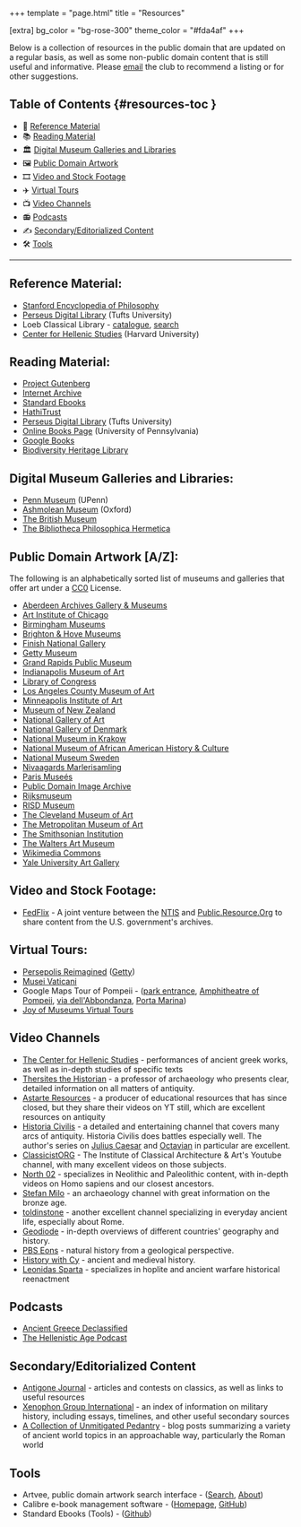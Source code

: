 +++
template = "page.html"
title = "Resources"

[extra]
bg_color = "bg-rose-300"
theme_color = "#fda4af"
+++

Below is a collection of resources in the public domain that are updated on a regular basis, as well as some non-public domain content that is still useful and informative. Please [email](mailto:info@b00k.club) the club to recommend a listing or for other suggestions.

## Table of Contents {#resources-toc }

- 📇 [Reference Material](#reference-material)
- 📚 [Reading Material](#reading-material)
- 🏛️ [Digital Museum Galleries and Libraries](#digital-museum-galleries-and-libraries)
- 🖼️ [Public Domain Artwork](#public-domain-artwork-a-z)
- 🎞️ [Video and Stock Footage](#video-and-stock-footage)
- ✈️ [Virtual Tours](#virtual-tours)
- 📺 [Video Channels](#video-channels)
- 📻 [Podcasts](#podcasts)
- ✍️ [Secondary/Editorialized Content](#secondary-editorialized-content)
- 🛠️ [Tools](#tools)

---

## Reference Material:

- [Stanford Encyclopedia of Philosophy](https://plato.stanford.edu)
- [Perseus Digital Library](http://www.perseus.tufts.edu/hopper/) (Tufts University)
- Loeb Classical Library - [catalogue](https://www.hup.harvard.edu/collection.php?), [search](https://www.loebclassics.com)
- [Center for Hellenic Studies](https://chs.harvard.edu/publications/) (Harvard University)

## Reading Material:

- [Project Gutenberg](https://www.gutenberg.org)
- [Internet Archive](https://archive.org)
- [Standard Ebooks](https://standardebooks.org)
- [HathiTrust](https://www.hathitrust.org)
- [Perseus Digital Library](http://www.perseus.tufts.edu/hopper/) (Tufts University)
- [Online Books Page](https://onlinebooks.library.upenn.edu) (University of Pennsylvania)
- [Google Books](https://books.google.com/)
- [Biodiversity Heritage Library](https://www.biodiversitylibrary.org)

## Digital Museum Galleries and Libraries:

- [Penn Museum](https://www.penn.museum/tour/tour.php?id=2) (UPenn)
- [Ashmolean Museum](https://www.ashmolean.org/ground-floor) (Oxford)
- [The British Museum](https://www.britishmuseum.org/collection/galleries)
- [The Bibliotheca Philosophica Hermetica](https://embassyofthefreemind.com/en/library)

## Public Domain Artwork [A/Z]:

The following is an alphabetically sorted list of museums and galleries that offer art under a [CC0](https://creativecommons.org/share-your-work/public-domain/cc0/) License.

- [Aberdeen Archives Gallery & Museums](https://emuseum.aberdeencity.gov.uk/collections/102307/open-access-images--fine-art)
- [Art Institute of Chicago](https://www.artic.edu/collection?q=test&is_public_domain=1)
- [Birmingham Museums](https://dams.birminghammuseums.org.uk/asset-bank/action/viewDefaultHome?browseType=folders)
- [Brighton & Hove Museums](https://collections.brightonmuseums.org.uk/?q=&departments=)
- [Finish National Gallery](https://www.kansallisgalleria.fi/en)
- [Getty Museum](http://search.getty.edu/gateway/search?q=&cat=highlight&f=%22Open+Content+Images%22&rows=10&srt=a&dir=s&pg=1)
- [Grand Rapids Public Museum](https://www.grpmcollections.org/Browse/Collections)
- [Indianapolis Museum of Art](http://collection.imamuseum.org/)
- [Library of Congress](https://www.loc.gov/free-to-use/)
- [Los Angeles County Museum of Art](https://collections.lacma.org/)
- [Minneapolis Institute of Art](https://collections.artsmia.org/)
- [Museum of New Zealand](https://collections.tepapa.govt.nz/)
- [National Gallery of Art](https://www.nga.gov)
- [National Gallery of Denmark](https://open.smk.dk/en/art?q=*&page=0)
- [National Museum in Krakow](https://zbiory.mnk.pl/en/home-page)
- [National Museum of African American History & Culture](https://nmaahc.si.edu/explore/initiatives/nmaahc-open-access)
- [National Museum Sweden](https://collection.nationalmuseum.se/eMP/eMuseumPlus?service=ExternalInterface&module=exhibition&moduleFunction=result&filterName=filter.tours.all)
- [Nivaagards Marlerisamling](https://www.nivaagaard.dk/en/)
- [Paris Museés](https://www.parismuseescollections.paris.fr/en)
- [Public Domain Image Archive](https://pdimagearchive.org/)
- [Rijksmuseum](https://www.rijksmuseum.nl/en)
- [RISD Museum](https://risdmuseum.org/art-design/collection)
- [The Cleveland Museum of Art](https://www.clevelandart.org/art/collection/search?only-open-access=1)
- [The Metropolitan Museum of Art](https://www.metmuseum.org/art/the-collection#browse-by)
- [The Smithsonian Institution](https://www.si.edu/search/collection-images?edan_q=landscape&edan_fq[0]=object_type%3A%22Paintings%22)
- [The Walters Art Museum](https://art.thewalters.org)
- [Wikimedia Commons](https://commons.wikimedia.org/wiki/Main_Page)
- [Yale University Art Gallery](https://artgallery.yale.edu/collection/search)

## Video and Stock Footage:

- [FedFlix](https://public.resource.org/ntis.gov/index.html) - A joint venture between the [NTIS](https://www.ntis.gov/) and [Public.Resource.Org](https://public.resource.org/) to share content from the U.S. government's archives.

## Virtual Tours:

- [Persepolis Reimagined](https://persepolis.getty.edu) ([Getty](https://www.getty.edu))
- [Musei Vaticani](https://www.museivaticani.va/content/museivaticani/it/collezioni/musei/tour-virtuali-elenco.html)
- Google Maps Tour of Pompeii - ([park entrance](https://www.google.com/maps/@40.7503017,14.4949955,3a,75y,337.7h,81.6t/data=!3m9!1e1!3m7!1s7EKLYjYXC4yHdJ5j25xyJA!2e0!7i13312!8i6656!9m2!1b1!2i29), [Amphitheatre of Pompeii](https://www.google.com/maps/place/WC+Public/@40.7506309,14.4906603,18.08z/data=!4m14!1m7!3m6!1s0x133bbcbd87d1ea83:0x7ca462808e529b35!2sPompeii+Archaeological+Park!8m2!3d40.7512189!4d14.4886761!16s%2Fg%2F1tctbwg6!3m5!1s0x133bbcbd823315bb:0x2287980437c7a1a6!8m2!3d40.7497693!4d14.4951948!16s%2Fg%2F11gbkt7xqc), [via dell'Abbondanza](https://www.google.com/maps/@40.751353,14.49115,3a,90y,208.54h,89.41t/data=!3m7!1e1!3m5!1sSrQOYDor97wbT3YTcUDBSA!2e0!6shttps:%2F%2Fstreetviewpixels-pa.googleapis.com%2Fv1%2Fthumbnail%3Fpanoid%3DSrQOYDor97wbT3YTcUDBSA%26cb_client%3Dmaps_sv.tactile.gps%26w%3D203%26h%3D100%26yaw%3D204.4851%26pitch%3D0%26thumbfov%3D100!7i13312!8i6656), [Porta Marina](https://www.google.com/maps/@40.748198,14.4828972,0a,82.2y,67.85h,91.66t/data=!3m4!1e1!3m2!1sflIgSi3_0y4vtuJLF7Jf4w!2e0?source=apiv3))
- [Joy of Museums Virtual Tours](https://joyofmuseums.com)

## Video Channels

- [The Center for Hellenic Studies](https://www.youtube.com/channel/UC4CZOzGtFzZe2pcONCNT15w) - performances of ancient greek works, as well as in-depth studies of specific texts
- [Thersites the Historian](https://www.youtube.com/@ThersitestheHistorian) - a professor of archaeology who presents clear, detailed information on all matters of antiquity.
- [Astarte Resources](https://www.youtube.com/@astarteresources2532) - a producer of educational resources that has since closed, but they share their videos on YT still, which are excellent resources on antiquity
- [Historia Civilis](https://www.youtube.com/@HistoriaCivilis/) - a detailed and entertaining channel that covers many arcs of antiquity. Historia Civilis does battles especially well. The author's series on [Julius Caesar](https://www.youtube.com/watch?v=gsK4nX0tCGQ&list=PLODnBH8kenOoLUW8BmHhX55I-qexvyU32&pp=iAQB) and [Octavian](https://www.youtube.com/watch?v=2-PYwEsTll0&list=PLODnBH8kenOonO62euH1PLlMm8hT5lHlL&pp=iAQB) in particular are excellent.
- [ClassicistORG](https://www.youtube.com/@ClassicistORG) - The Institute of Classical Architecture & Art's Youtube channel, with many excellent videos on those subjects.
- [North 02](https://www.youtube.com/@NORTH02) - specializes in Neolithic and Paleolithic content, with in-depth videos on Homo sapiens and our closest ancestors.
- [Stefan Milo](https://www.youtube.com/@StefanMilo) - an archaeology channel with great information on the bronze age.
- [toldinstone](https://www.youtube.com/@toldinstone) - another excellent channel specializing in everyday ancient life, especially about Rome.
- [Geodiode](https://www.youtube.com/@Geodiode) - in-depth overviews of different countries' geography and history.
- [PBS Eons](https://www.youtube.com/@eons) - natural history from a geological perspective.
- [History with Cy](https://www.youtube.com/@HistorywithCy) - ancient and medieval history.
- [Leonidas Sparta](https://www.youtube.com/@LeonidasSparta-Fun-History) - specializes in hoplite and ancient warfare historical reenactment

## Podcasts

- [Ancient Greece Declassified](https://www.greecepodcast.com/)
- [The Hellenistic Age Podcast](https://hellenisticagepodcast.wordpress.com)

## Secondary/Editorialized Content

- [Antigone Journal](https://antigonejournal.com/) - articles and contests on classics, as well as links to useful resources
- [Xenophon Group International](http://www.xenophon-mil.org) - an index of information on military history, including essays, timelines, and other useful secondary sources
- [A Collection of Unmitigated Pedantry](https://acoup.blog/) - blog posts summarizing a variety of ancient world topics in an approachable way, particularly the Roman world

## Tools

- Artvee, public domain artwork search interface - ([Search](https://artvee.com), [About](https://artvee.com/about-us/))
- Calibre e-book management software - ([Homepage](https://calibre-ebook.com), [GitHub](https://github.com/kovidgoyal/calibre))
- Standard Ebooks (Tools) - ([Github](https://github.com/standardebooks/tools))
